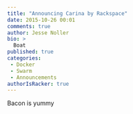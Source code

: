 ```yaml
---
title: "Announcing Carina by Rackspace"
date: 2015-10-26 00:01
comments: true
author: Jesse Noller
bio: >
  Boat
published: true
categories:
 - Docker
 - Swarm
 - Announcements
authorIsRacker: true
---
```


Bacon is yummy

[repose]: http://www.OpenRepose.org/
[fireside]: https://github.com/jythontools/fireside
